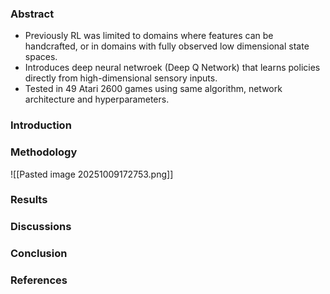 ### Abstract

- Previously RL was limited to domains where features can be handcrafted, or in domains with fully observed low dimensional state spaces.
- Introduces deep neural netwroek (Deep Q Network) that learns policies directly from high-dimensional sensory inputs.
- Tested in 49 Atari 2600 games using same algorithm, network architecture and hyperparameters.

### Introduction

### Methodology
![[Pasted image 20251009172753.png]]

### Results

### Discussions

### Conclusion

### References
